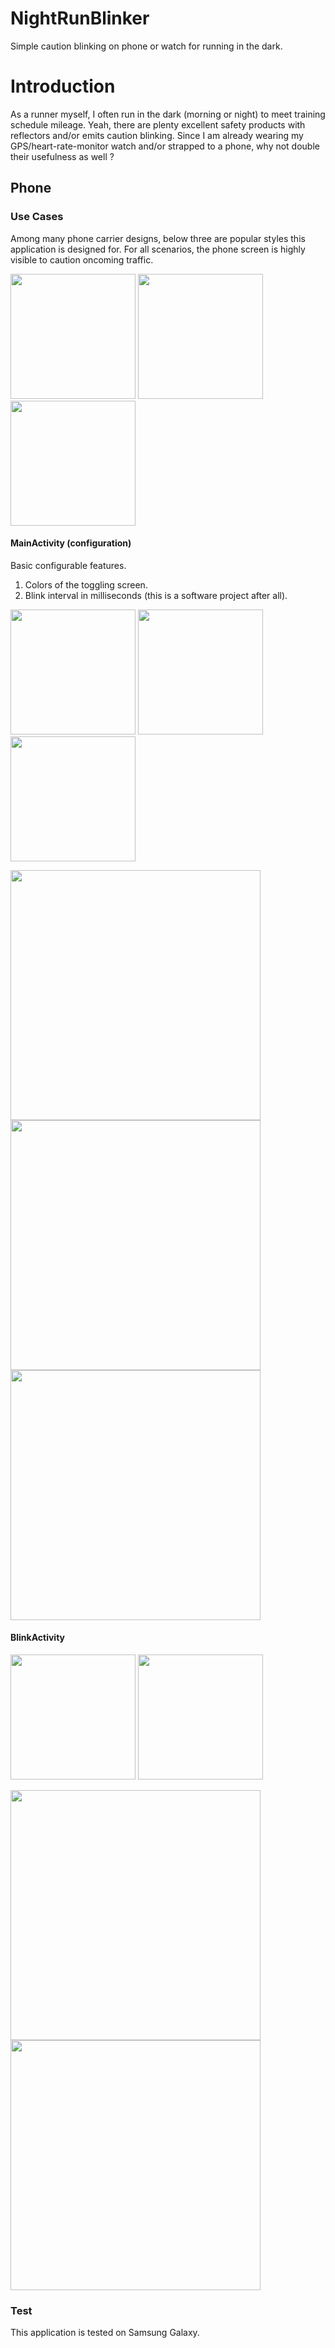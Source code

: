 # NightRunBlinker
Simple caution blinking on phone or watch for running in the dark.

# Introduction
As a runner myself, I often run in the dark (morning or night) to meet training schedule mileage.  Yeah, there are plenty excellent safety products with reflectors and/or emits caution blinking.  Since I am already wearing my GPS/heart-rate-monitor watch and/or strapped to a phone, why not double their usefulness as well ?  

## Phone

### Use Cases
Among many phone carrier designs, below three are popular styles this application is designed for.  For all scenarios, the phone screen is highly visible to caution oncoming traffic.

<img src="https://user-images.githubusercontent.com/1282659/68342401-1f718980-00b0-11ea-914d-30eb1fe16efb.png" width="200">  <img src="https://user-images.githubusercontent.com/1282659/68342402-1f718980-00b0-11ea-8745-ef3c03f15009.png" width="200">  <img src="https://user-images.githubusercontent.com/1282659/68342403-1f718980-00b0-11ea-8f4d-83d3d4550238.png" width="200"> 

#### MainActivity (configuration) 
Basic configurable features.
1. Colors of the toggling screen.
2. Blink interval in milliseconds (this is a software project after all).

<img src="https://user-images.githubusercontent.com/1282659/68332629-c2b8a380-009c-11ea-8f79-1fc3dc599d3f.jpg" width="200">  <img src="https://user-images.githubusercontent.com/1282659/68334674-be8e8500-00a0-11ea-8ad4-38cb850c343a.jpg" width="200">  <img src="https://user-images.githubusercontent.com/1282659/68334675-bf271b80-00a0-11ea-8bdf-5632c15e0d7b.jpg" width="200"> 

<img src="https://user-images.githubusercontent.com/1282659/68348132-b9403300-00be-11ea-943b-960393ee4e77.jpg" width="400">
<img src="https://user-images.githubusercontent.com/1282659/68348133-b9d8c980-00be-11ea-8648-ed5151405c42.jpg" width="400">
<img src="https://user-images.githubusercontent.com/1282659/68348134-b9d8c980-00be-11ea-94ce-8f515c5792ad.jpg" width="400">

#### BlinkActivity

<img src="https://user-images.githubusercontent.com/1282659/68332660-cba97500-009c-11ea-9eed-cc98a881ab78.jpg" width="200">  <img src="https://user-images.githubusercontent.com/1282659/68332662-cf3cfc00-009c-11ea-9d53-94c816da8518.jpg" width="200">
 
<img src="https://user-images.githubusercontent.com/1282659/68348136-b9d8c980-00be-11ea-8e74-9cf7a3ccc063.jpg" width="400">
<img src="https://user-images.githubusercontent.com/1282659/68348135-b9d8c980-00be-11ea-91eb-d25bdb59c0c5.jpg" width="400">

### Test
This application is tested on Samsung Galaxy.
